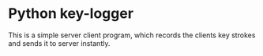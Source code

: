 # Python key-logger

This is a simple server client program, which records the clients key strokes and sends it to server instantly.

